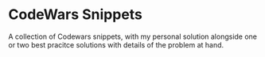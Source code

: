# CodeWars Snippets
A collection of Codewars snippets, with my personal solution alongside one or two best pracitce solutions with details of the problem at hand.
